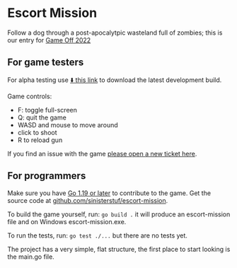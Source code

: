 # Escort Mission

Follow a dog through a post-apocalytpic wasteland full of zombies; this is our entry for [Game Off 2022](https://itch.io/jam/game-off-2022)

## For game testers

For alpha testing use [⬇️ this link](https://nightly.link/sinisterstuf/escort-mission/workflows/build/main/escort-mission-bundle.zip) to download the latest development build.

Game controls:
- F: toggle full-screen
- Q: quit the game
- WASD and mouse to move around
- click to shoot
- R to reload gun

If you find an issue with the game [please open a new ticket here](https://github.com/sinisterstuf/escort-mission/issues).

## For programmers

Make sure you have [Go 1.19 or later](https://go.dev/) to contribute to the game.  Get the source code at [github.com/sinisterstuf/escort-mission](https://github.com/sinisterstuf/escort-mission).

To build the game yourself, run: `go build .` it will produce an escort-mission file and on Windows escort-mission.exe.

To run the tests, run: `go test ./...` but there are no tests yet.

The project has a very simple, flat structure, the first place to start looking is the main.go file.
